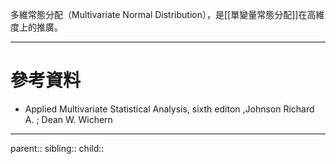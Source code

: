 多維常態分配（Multivariate Normal Distribution），是[[單變量常態分配]]在高維度上的推廣。
- - -
# 參考資料
- Applied Multivariate Statistical Analysis, sixth editon ,Johnson Richard A. ;  Dean W. Wichern
- - -
parent::
sibling::
child::